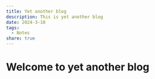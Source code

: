```yaml
---
title: Yet another blog
description: This is yet another blog
date: 2024-3-10
tags:
  - Notes
share: true
---
```

# Welcome to yet another blog